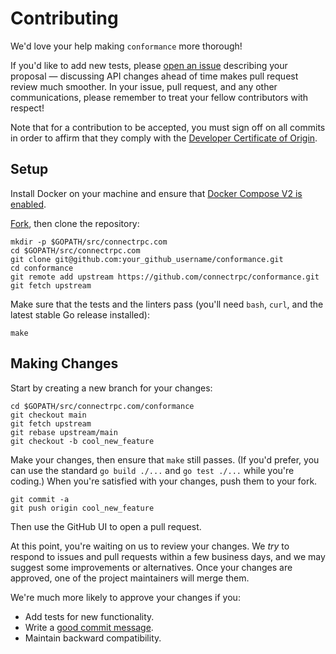 Contributing
============

We'd love your help making `conformance` more thorough!

If you'd like to add new tests, please [open an issue][open-issue] describing
your proposal &mdash; discussing API changes ahead of time makes pull request
review much smoother. In your issue, pull request, and any other
communications, please remember to treat your fellow contributors with respect!

Note that for a contribution to be accepted, you must sign off on all commits
in order to affirm that they comply with the [Developer Certificate of Origin][dco].

## Setup

Install Docker on your machine and ensure that [Docker Compose V2 is
enabled][docker-compose-v2].

[Fork][fork], then clone the repository:

```
mkdir -p $GOPATH/src/connectrpc.com
cd $GOPATH/src/connectrpc.com
git clone git@github.com:your_github_username/conformance.git
cd conformance
git remote add upstream https://github.com/connectrpc/conformance.git
git fetch upstream
```

Make sure that the tests and the linters pass (you'll need `bash`, `curl`, and
the latest stable Go release installed):

```
make
```

## Making Changes

Start by creating a new branch for your changes:

```
cd $GOPATH/src/connectrpc.com/conformance
git checkout main
git fetch upstream
git rebase upstream/main
git checkout -b cool_new_feature
```

Make your changes, then ensure that `make` still passes. (If you'd prefer, you
can use the standard `go build ./...` and `go test ./...` while you're coding.)
When you're satisfied with your changes, push them to your fork.

```
git commit -a
git push origin cool_new_feature
```

Then use the GitHub UI to open a pull request.

At this point, you're waiting on us to review your changes. We *try* to respond
to issues and pull requests within a few business days, and we may suggest some
improvements or alternatives. Once your changes are approved, one of the
project maintainers will merge them.

We're much more likely to approve your changes if you:

* Add tests for new functionality.
* Write a [good commit message][commit-message].
* Maintain backward compatibility.

[fork]: https://github.com/connectrpc/conformance/fork
[open-issue]: https://github.com/connectrpc/conformance/issues/new
[commit-message]: http://tbaggery.com/2008/04/19/a-note-about-git-commit-messages.html
[docker-compose-v2]: https://www.docker.com/blog/announcing-compose-v2-general-availability/#still-using-compose-v1
[dco]: https://developercertificate.org
